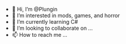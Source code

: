 - 👋 Hi, I’m @Plungin
- 👀 I’m interested in mods, games, and horror
- 🌱 I’m currently learning C#
- 💞️ I’m looking to collaborate on ...
- 📫 How to reach me ...

<!---
Plungin/Plungin is a ✨ special ✨ repository because its `README.md` (this file) appears on your GitHub profile.
You can click the Preview link to take a look at your changes.
--->
